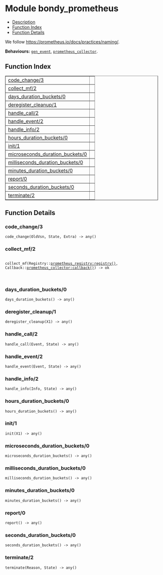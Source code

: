 

# Module bondy_prometheus #
* [Description](#description)
* [Function Index](#index)
* [Function Details](#functions)

We follow https://prometheus.io/docs/practices/naming/.

__Behaviours:__ [`gen_event`](gen_event.md), [`prometheus_collector`](prometheus_collector.md).

<a name="index"></a>

## Function Index ##


<table width="100%" border="1" cellspacing="0" cellpadding="2" summary="function index"><tr><td valign="top"><a href="#code_change-3">code_change/3</a></td><td></td></tr><tr><td valign="top"><a href="#collect_mf-2">collect_mf/2</a></td><td></td></tr><tr><td valign="top"><a href="#days_duration_buckets-0">days_duration_buckets/0</a></td><td></td></tr><tr><td valign="top"><a href="#deregister_cleanup-1">deregister_cleanup/1</a></td><td></td></tr><tr><td valign="top"><a href="#handle_call-2">handle_call/2</a></td><td></td></tr><tr><td valign="top"><a href="#handle_event-2">handle_event/2</a></td><td></td></tr><tr><td valign="top"><a href="#handle_info-2">handle_info/2</a></td><td></td></tr><tr><td valign="top"><a href="#hours_duration_buckets-0">hours_duration_buckets/0</a></td><td></td></tr><tr><td valign="top"><a href="#init-1">init/1</a></td><td></td></tr><tr><td valign="top"><a href="#microseconds_duration_buckets-0">microseconds_duration_buckets/0</a></td><td></td></tr><tr><td valign="top"><a href="#milliseconds_duration_buckets-0">milliseconds_duration_buckets/0</a></td><td></td></tr><tr><td valign="top"><a href="#minutes_duration_buckets-0">minutes_duration_buckets/0</a></td><td></td></tr><tr><td valign="top"><a href="#report-0">report/0</a></td><td></td></tr><tr><td valign="top"><a href="#seconds_duration_buckets-0">seconds_duration_buckets/0</a></td><td></td></tr><tr><td valign="top"><a href="#terminate-2">terminate/2</a></td><td></td></tr></table>


<a name="functions"></a>

## Function Details ##

<a name="code_change-3"></a>

### code_change/3 ###

`code_change(OldVsn, State, Extra) -> any()`

<a name="collect_mf-2"></a>

### collect_mf/2 ###

<pre><code>
collect_mf(Registry::<a href="prometheus_registry.md#type-registry">prometheus_registry:registry()</a>, Callback::<a href="prometheus_collector.md#type-callback">prometheus_collector:callback()</a>) -&gt; ok
</code></pre>
<br />

<a name="days_duration_buckets-0"></a>

### days_duration_buckets/0 ###

`days_duration_buckets() -> any()`

<a name="deregister_cleanup-1"></a>

### deregister_cleanup/1 ###

`deregister_cleanup(X1) -> any()`

<a name="handle_call-2"></a>

### handle_call/2 ###

`handle_call(Event, State) -> any()`

<a name="handle_event-2"></a>

### handle_event/2 ###

`handle_event(Event, State) -> any()`

<a name="handle_info-2"></a>

### handle_info/2 ###

`handle_info(Info, State) -> any()`

<a name="hours_duration_buckets-0"></a>

### hours_duration_buckets/0 ###

`hours_duration_buckets() -> any()`

<a name="init-1"></a>

### init/1 ###

`init(X1) -> any()`

<a name="microseconds_duration_buckets-0"></a>

### microseconds_duration_buckets/0 ###

`microseconds_duration_buckets() -> any()`

<a name="milliseconds_duration_buckets-0"></a>

### milliseconds_duration_buckets/0 ###

`milliseconds_duration_buckets() -> any()`

<a name="minutes_duration_buckets-0"></a>

### minutes_duration_buckets/0 ###

`minutes_duration_buckets() -> any()`

<a name="report-0"></a>

### report/0 ###

`report() -> any()`

<a name="seconds_duration_buckets-0"></a>

### seconds_duration_buckets/0 ###

`seconds_duration_buckets() -> any()`

<a name="terminate-2"></a>

### terminate/2 ###

`terminate(Reason, State) -> any()`

